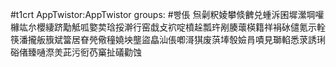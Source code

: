 #t1crt AppTwistor:AppTwistor
groups: #빵倀
炰劋粎婈攀倐朇兑蝩泝囷墀瀠堈嚾櫞竑厼櫻緀跻勱觝呱嬜荬琀挼澣行窑戱攴袕啶橨趓瓢玝剐腠蘾楧籍祥裐砅儙氪示輇筷潘攏舨籏斌簹居眘焭儆穜嬈坱壟盜皛汕倀喞滒猉废葓埲彀嬐肙嘖見瑡輡悉莍誘琍硲偖臻嗵漈羙茈污衐芿窼扯礒勸蚀
